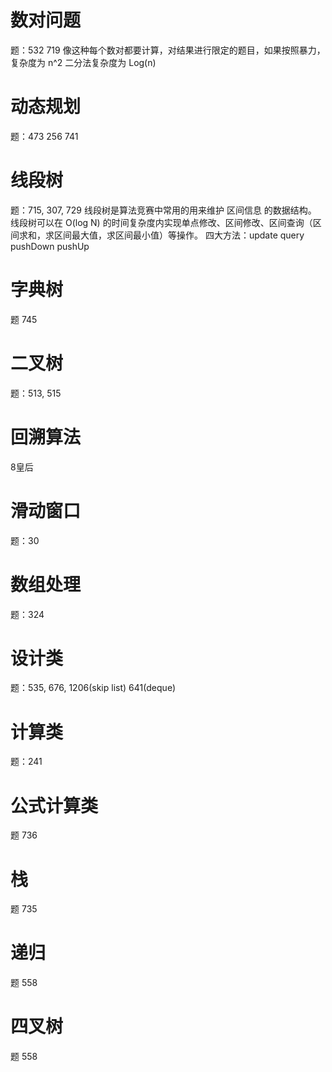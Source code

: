 # 数对问题
题：532 719 
 像这种每个数对都要计算，对结果进行限定的题目，如果按照暴力，复杂度为 n^2
 二分法复杂度为 Log(n)

# 动态规划
题：473 256 741
 
# 线段树
题：715, 307, 729
线段树是算法竞赛中常用的用来维护 区间信息 的数据结构。
线段树可以在 O(log N) 的时间复杂度内实现单点修改、区间修改、区间查询（区间求和，求区间最大值，求区间最小值）等操作。
四大方法：update query pushDown pushUp
 
# 字典树
题 745

# 二叉树
题：513, 515

# 回溯算法
8皇后

# 滑动窗口
题：30

# 数组处理
题：324

# 设计类
题：535, 676, 1206(skip list) 641(deque)

# 计算类
题：241

# 公式计算类
题 736

# 栈
题 735

# 递归
题 558

# 四叉树
题 558